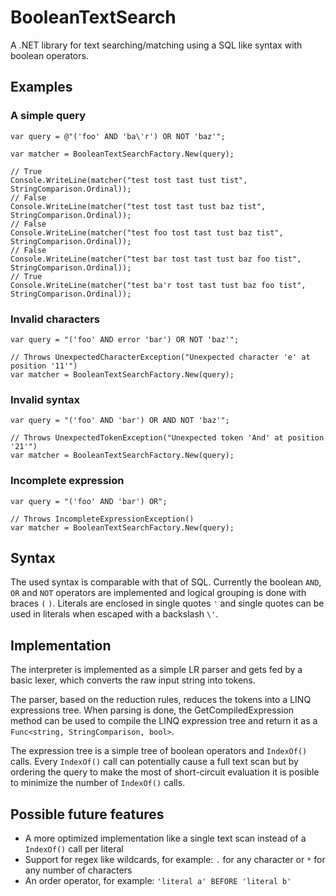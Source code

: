 BooleanTextSearch
=================

A .NET library for text searching/matching using a SQL like syntax with boolean operators.


Examples
--------

### A simple query

	var query = @"('foo' AND 'ba\'r') OR NOT 'baz'";

	var matcher = BooleanTextSearchFactory.New(query);

	// True
	Console.WriteLine(matcher("test tost tast tust tist", StringComparison.Ordinal));
	// False
	Console.WriteLine(matcher("test tost tast tust baz tist", StringComparison.Ordinal));
	// False
	Console.WriteLine(matcher("test foo tost tast tust baz tist", StringComparison.Ordinal));
	// False
	Console.WriteLine(matcher("test bar tost tast tust baz foo tist", StringComparison.Ordinal));
	// True
	Console.WriteLine(matcher("test ba'r tost tast tust baz foo tist", StringComparison.Ordinal));

### Invalid characters

	var query = "('foo' AND error 'bar') OR NOT 'baz'";

    // Throws UnexpectedCharacterException("Unexpected character 'e' at position '11'")
    var matcher = BooleanTextSearchFactory.New(query); 

### Invalid syntax

	var query = "('foo' AND 'bar') OR AND NOT 'baz'";

    // Throws UnexpectedTokenException("Unexpected token 'And' at position '21'")
    var matcher = BooleanTextSearchFactory.New(query);

### Incomplete expression

	var query = "('foo' AND 'bar') OR";

    // Throws IncompleteExpressionException()
    var matcher = BooleanTextSearchFactory.New(query);


Syntax
------

The used syntax is comparable with that of SQL. Currently the boolean `AND`, `OR` and `NOT` operators are implemented and logical grouping is done with braces `(` `)`. Literals are enclosed in single quotes `'` and single quotes can be used in literals when escaped with a backslash `\'`. 


Implementation
--------------

The interpreter is implemented as a simple LR parser and gets fed by a basic lexer, which converts the raw input string into tokens.

The parser, based on the reduction rules, reduces the tokens into a LINQ expressions tree. When parsing is done, the GetCompiledExpression method can be used to compile the LINQ expression tree and return it as a `Func<string, StringComparison, bool>`.

The expression tree is a simple tree of boolean operators and `IndexOf()` calls. Every `IndexOf()` call can potentially cause a full text scan but by ordering the query to make the most of short-circuit evaluation it is posible to minimize the number of `IndexOf()` calls.


Possible future features
------------------------

* A more optimized implementation like a single text scan instead of a `IndexOf()` call per literal 
* Support for regex like wildcards, for example: `.` for any character or `*` for any number of characters
* An order operator, for example: `'literal a' BEFORE 'literal b'`
